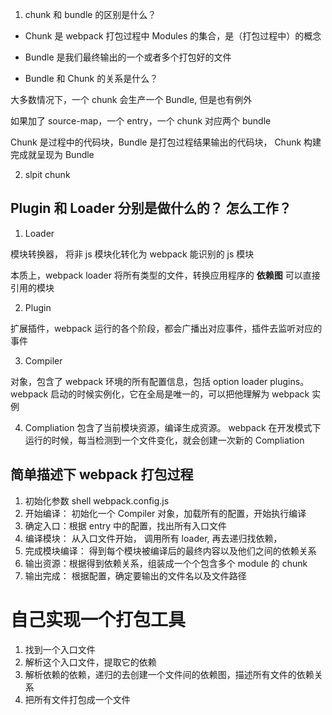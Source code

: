 1. chunk 和 bundle 的区别是什么？

- Chunk 是 webpack 打包过程中 Modules 的集合，是（打包过程中）的概念

* Bundle 是我们最终输出的一个或者多个打包好的文件

* Bundle 和 Chunk 的关系是什么？

大多数情况下，一个 chunk 会生产一个 Bundle, 但是也有例外

如果加了 source-map，一个 entry，一个 chunk 对应两个 bundle

Chunk 是过程中的代码块，Bundle 是打包过程结果输出的代码块， Chunk 构建完成就呈现为 Bundle

2. slpit chunk

## Plugin 和 Loader 分别是做什么的？ 怎么工作？

1. Loader

模块转换器， 将非 js 模块化转化为 webpack 能识别的 js 模块

本质上，webpack loader 将所有类型的文件，转换应用程序的 **依赖图** 可以直接引用的模块

2. Plugin

扩展插件，webpack 运行的各个阶段，都会广播出对应事件，插件去监听对应的事件

3. Compiler

对象，包含了 webpack 环境的所有配置信息，包括 option loader plugins。 webpack 启动的时候实例化，它在全局是唯一的，可以把他理解为 webpack 实例

4. Compliation 包含了当前模块资源，编译生成资源。 webpack 在开发模式下运行的时候，每当检测到一个文件变化，就会创建一次新的 Compliation

## 简单描述下 webpack 打包过程

1. 初始化参数 shell webpack.config.js
2. 开始编译： 初始化一个 Compiler 对象，加载所有的配置，开始执行编译
3. 确定入口：根据 entry 中的配置，找出所有入口文件
4. 编译模块： 从入口文件开始， 调用所有 loader, 再去递归找依赖，
5. 完成模块编译： 得到每个模块被编译后的最终内容以及他们之间的依赖关系
6. 输出资源：根据得到依赖关系，组装成一个个包含多个 module 的 chunk
7. 输出完成： 根据配置，确定要输出的文件名以及文件路径

# 自己实现一个打包工具

1. 找到一个入口文件
2. 解析这个入口文件，提取它的依赖
3. 解析依赖的依赖，递归的去创建一个文件间的依赖图，描述所有文件的依赖关系
4. 把所有文件打包成一个文件
